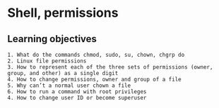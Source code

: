 # Shell, permissions

## Learning objectives  

	1. What do the commands chmod, sudo, su, chown, chgrp do  
	2. Linux file permissions  
	3. How to represent each of the three sets of permissions (owner, group, and other) as a single digit  
	4. How to change permissions, owner and group of a file  
	5. Why can’t a normal user chown a file  
	6. How to run a command with root privileges  
	4. How to change user ID or become superuser  
